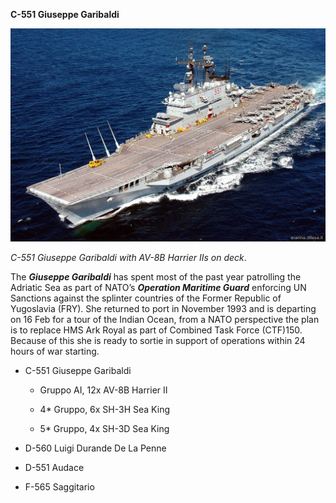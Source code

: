 **C-551 Giuseppe Garibaldi**

![](/assets/images/nato/it/navy/carriers/giuseppe/image1.jpg)

*C-551 Giuseppe Garibaldi with AV-8B Harrier IIs on deck*.

The ***Giuseppe Garibaldi*** has spent most of the past year patrolling
the Adriatic Sea as part of NATO’s ***Operation Maritime Guard***
enforcing UN Sanctions against the splinter countries of the Former
Republic of Yugoslavia (FRY). She returned to port in November 1993 and
is departing on 16 Feb for a tour of the Indian Ocean, from a NATO
perspective the plan is to replace HMS Ark Royal as part of Combined
Task Force (CTF)150. Because of this she is ready to sortie in support
of operations within 24 hours of war starting.

  - C-551 Giuseppe Garibaldi
    
      - Gruppo AI, 12x AV-8B Harrier II
    
      - 4\* Gruppo, 6x SH-3H Sea King
    
      - 5\* Gruppo, 4x SH-3D Sea King

  - D-560 Luigi Durande De La Penne

  - D-551 Audace

  - F-565 Saggitario
